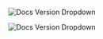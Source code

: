 ![Docs Version Dropdown](/img/tutorial/third.png)

![Docs Version Dropdown](/img/printing/youxi.jpg)

